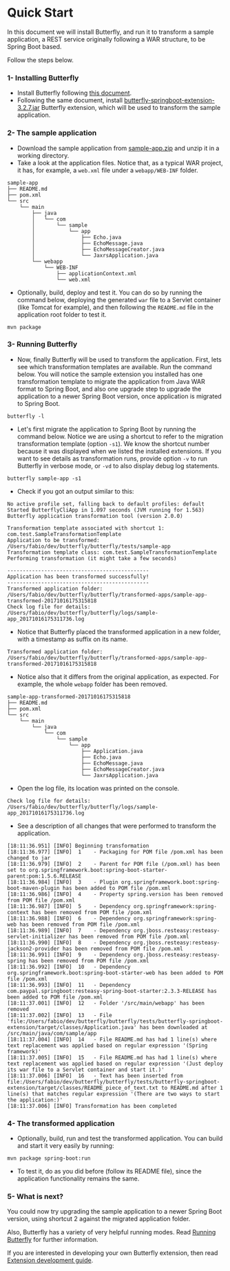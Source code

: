 
# Quick Start

In this document we will install Butterfly, and run it to transform a sample application, a REST service originally following a WAR structure, to be Spring Boot based.

Follow the steps below.

### 1- Installing Butterfly

* Install Butterfly following [this document](https://paypal.github.io/butterfly/Installing-Butterfly).
* Following the same document, install [butterfly-springboot-extension-3.2.7.jar](https://paypal.github.io/butterfly/jar/butterfly-springboot-extension-3.2.7.jar) Butterfly extension, which will be used to transform the sample application.

### 2- The sample application

* Download the sample application from [sample-app.zip](https://paypal.github.io/butterfly/zip/sample-app.zip) and unzip it in a working directory.
* Take a look at the application files. Notice that, as a typical WAR project, it has, for example, a `web.xml` file under a `webapp/WEB-INF` folder.

 ```
 sample-app
 ├── README.md
 ├── pom.xml
 └── src
     └── main
         ├── java
         │   └── com
         │       └── sample
         │           └── app
         │               ├── Echo.java
         │               ├── EchoMessage.java
         │               ├── EchoMessageCreator.java
         │               └── JaxrsApplication.java
         └── webapp
             └── WEB-INF
                 ├── applicationContext.xml
                 └── web.xml
 ```
* Optionally, build, deploy and test it. You can do so by running the command below, deploying the generated `war` file to a Servlet container (like Tomcat for example), and then following the `README.md` file in the application root folder to test it.

 ```
 mvn package
 ```

### 3- Running Butterfly

* Now, finally Butterfly will be used to transform the application. First, lets see which transformation templates are available. Run the command below. You will notice the sample extension you installed has one transformation template to migrate the application from Java WAR format to Spring Boot, and also one upgrade step to upgrade the application to a newer Spring Boot version, once application is migrated to Spring Boot.

 ```
 butterfly -l
 ```

* Let's first migrate the application to Spring Boot by running the command below. Notice we are using a shortcut to refer to the migration transformation template (option `-s1`). We know the shortcut number because it was displayed when we listed the installed extensions. If you want to see details as transformation runs, provide option `-v` to run Butterfly in verbose mode, or `-vd` to also display debug log statements.

 ```
 butterfly sample-app -s1
 ```

* Check if you got an output similar to this:

 ``` 
 No active profile set, falling back to default profiles: default
 Started ButterflyCliApp in 1.097 seconds (JVM running for 1.563)
 Butterfly application transformation tool (version 2.0.0)
 
 Transformation template associated with shortcut 1: com.test.SampleTransformationTemplate
 Application to be transformed: /Users/fabio/dev/butterfly/butterfly/tests/sample-app
 Transformation template class: com.test.SampleTransformationTemplate
 Performing transformation (it might take a few seconds)
 
 ----------------------------------------------
 Application has been transformed successfully!
 ----------------------------------------------
 Transformed application folder: /Users/fabio/dev/butterfly/butterfly/transformed-apps/sample-app-transformed-20171016175315818
 Check log file for details: /Users/fabio/dev/butterfly/butterfly/logs/sample-app_20171016175311736.log
 ```

* Notice that Butterfly placed the transformed application in a new folder, with a timestamp as suffix on its name.

 ```
 Transformed application folder: /Users/fabio/dev/butterfly/butterfly/transformed-apps/sample-app-transformed-20171016175315818
 ```

* Notice also that it differs from the original application, as expected. For example, the whole `webapp` folder has been removed.

 ```
 sample-app-transformed-20171016175315818
 ├── README.md
 ├── pom.xml
 └── src
     └── main
         └── java
             └── com
                 └── sample
                     └── app
                         ├── Application.java
                         ├── Echo.java
                         ├── EchoMessage.java
                         ├── EchoMessageCreator.java
                         └── JaxrsApplication.java

 ```
* Open the log file, its location was printed on the console.

 ```
 Check log file for details: /Users/fabio/dev/butterfly/butterfly/logs/sample-app_20171016175311736.log
 ```
* See a description of all changes that were performed to transform the application.

 ```
 [18:11:36.951] [INFO] Beginning transformation
 [18:11:36.977] [INFO] 	1	 - Packaging for POM file /pom.xml has been changed to jar
 [18:11:36.979] [INFO] 	2	 - Parent for POM file (/pom.xml) has been set to org.springframework.boot:spring-boot-starter-parent:pom:1.5.6.RELEASE
 [18:11:36.984] [INFO] 	3	 - Plugin org.springframework.boot:spring-boot-maven-plugin has been added to POM file /pom.xml
 [18:11:36.986] [INFO] 	4	 - Property spring.version has been removed from POM file /pom.xml
 [18:11:36.987] [INFO] 	5	 - Dependency org.springframework:spring-context has been removed from POM file /pom.xml
 [18:11:36.988] [INFO] 	6	 - Dependency org.springframework:spring-web has been removed from POM file /pom.xml
 [18:11:36.989] [INFO] 	7	 - Dependency org.jboss.resteasy:resteasy-servlet-initializer has been removed from POM file /pom.xml
 [18:11:36.990] [INFO] 	8	 - Dependency org.jboss.resteasy:resteasy-jackson2-provider has been removed from POM file /pom.xml
 [18:11:36.991] [INFO] 	9	 - Dependency org.jboss.resteasy:resteasy-spring has been removed from POM file /pom.xml
 [18:11:36.992] [INFO] 	10	 - Dependency org.springframework.boot:spring-boot-starter-web has been added to POM file /pom.xml
 [18:11:36.993] [INFO] 	11	 - Dependency com.paypal.springboot:resteasy-spring-boot-starter:2.3.3-RELEASE has been added to POM file /pom.xml
 [18:11:37.001] [INFO] 	12	 - Folder '/src/main/webapp' has been removed
 [18:11:37.002] [INFO] 	13	 - File 'file:/Users/fabio/dev/butterfly/butterfly/tests/butterfly-springboot-extension/target/classes/Application.java' has been downloaded at /src/main/java/com/sample/app
 [18:11:37.004] [INFO] 	14	 - File README.md has had 1 line(s) where text replacement was applied based on regular expression '(Spring framework)'
 [18:11:37.005] [INFO] 	15	 - File README.md has had 1 line(s) where text replacement was applied based on regular expression '(Just deploy its war file to a Servlet container and start it.)'
 [18:11:37.006] [INFO] 	16	 - Text has been inserted from file:/Users/fabio/dev/butterfly/butterfly/tests/butterfly-springboot-extension/target/classes/README_piece_of_text.txt to README.md after 1 line(s) that matches regular expression '(There are two ways to start the application:)'
 [18:11:37.006] [INFO] Transformation has been completed
 ```

### 4- The transformed application

* Optionally, build, run and test the transformed application. You can build and start it very easily by running:

 ```
 mvn package spring-boot:run
 ```
* To test it, do as you did before (follow its README file), since the application functionality remains the same.

### 5- What is next?

You could now try upgrading the sample application to a newer Spring Boot version, using shortcut 2 against the migrated application folder.

Also, Butterfly has a variety of very helpful running modes. Read [Running Butterfly](https://paypal.github.io/butterfly/Running-Butterfly) for further information.

If you are interested in developing your own Butterfly extension, then read [Extension development guide](https://paypal.github.io/butterfly/Extension-development-guide).
